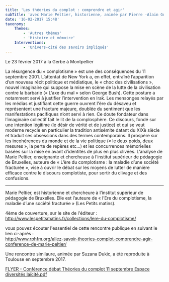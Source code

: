 ```yaml
---
title: 'Les théories du complot : comprendre et agir'
subTitle: 'avec Marie Peltier, historienne, animée par Pierre -Alain Guyot'
date: '16-02-2017 15:48'
taxonomy:
    Themes:
        - 'Autres thèmes'
        - 'Histoire et mémoire'
    Interventions:
        - 'Univers-cité des savoirs impliqués'
---
```


Le 23 février 2017 à la Gerbe à Montpellier

La résurgence du « complotisme » est une des conséquences du 11 septembre 2001. L’attentat de New York a, en effet, entraîné l’apparition d’un nouveau récit politique et médiatique, le « choc des civilisations », nouvel imaginaire qui suppose la mise en scène de la lutte de la civilisation contre la barbarie (« L’axe du mal » selon George Bush). Cette posture a notamment servi à justifier l’intervention en Irak. Les mensonges relayés par les médias et justifiant cette guerre ouvrent l'ère du désaveu et représentent une fracture majeure, doublée du sentiment que les manifestations pacifiques n’ont servi à rien. Ce doute fondateur dans l’imaginaire collectif fait le lit de la complosphère. Ce discours, fondé sur une intention légitime (le désir de vérité et de justice) et qui se veut moderne recycle en particulier la tradition antisémite datant du XIXè siècle et traduit ses obsessions dans des termes contemporains. Il prospère sur les incohérences du monde et de la vie politique (« le deux poids, deux mesures », la perte de repères etc…) et les concurrences mémorielles basées sur la mise en avant d’identités de plus en plus clivées. L’analyse de Marie Peltier, enseignante et chercheuse à l’institut supérieur de pédagogie de Bruxelles, auteure de « L’ère du complotisme : la maladie d’une société fracturée », vise à ouvrir le débat sur les moyens de lutter de manière efficace contre le discours complotiste, pour sortir du clivage et des confusions.

---

Marie Peltier, est historienne et chercheure à l’institut supérieur de pédagogie de Bruxelles. Elle est l’auteure de « l’Ere du complotisme, la maladie d’une société fracturée » (Les Petits matins).

4ème de couverture, sur le site de l'éditeur :  
http://www.lespetitsmatins.fr/collections/lere-du-complotisme/  

vous pouvez écouter l'essentiel de cette rencontre publique en suivant le lien ci-après :  
http://www.rphfm.org/allez-savoir-theories-complot-comprendre-agir-conference-de-marie-peltier/

Une rencontre similaure, animée par Suzana Dukic, a été reproduite à Toulouse en septembre 2017.

[FLYER - Conférence débat Théories du complot 11 septembre Espace diversités laïcité.pdf](FLYER%20-%20Confe%CC%81rence%20de%CC%81bat%20The%CC%81ories%20du%20complot%2011%20septembre%20Espace%20diversite%CC%81s%20lai%CC%88cite%CC%81.pdf)
